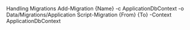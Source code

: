 ﻿Handling Migrations
Add-Migration {Name} -c ApplicationDbContext -o Data/Migrations/Application
Script-Migration {From} {To} -Context ApplicationDbContext
